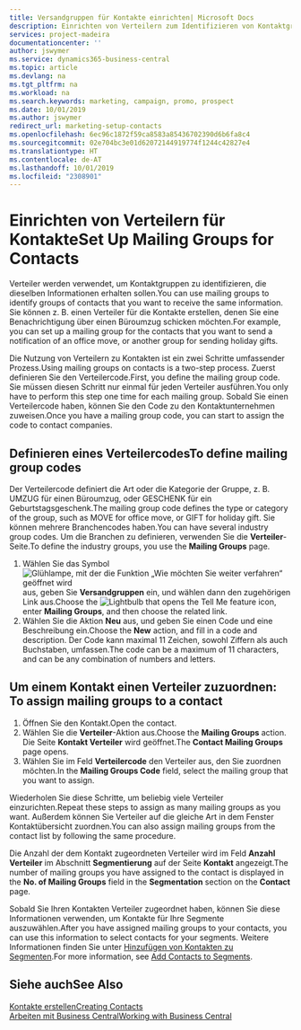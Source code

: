 ```yaml
---
title: Versandgruppen für Kontakte einrichten| Microsoft Docs
description: Einrichten von Verteilern zum Identifizieren von Kontaktgruppen, denen die gleichen Informationen zugehen sollen, z. B. Marketingkampagnen oder Promotionen.
services: project-madeira
documentationcenter: ''
author: jswymer
ms.service: dynamics365-business-central
ms.topic: article
ms.devlang: na
ms.tgt_pltfrm: na
ms.workload: na
ms.search.keywords: marketing, campaign, promo, prospect
ms.date: 10/01/2019
ms.author: jswymer
redirect_url: marketing-setup-contacts
ms.openlocfilehash: 6ec96c1872f59ca8583a85436702390d6b6fa8c4
ms.sourcegitcommit: 02e704bc3e01d62072144919774f1244c42827e4
ms.translationtype: HT
ms.contentlocale: de-AT
ms.lasthandoff: 10/01/2019
ms.locfileid: "2308901"
---
```

# <a name="set-up-mailing-groups-for-contacts"></a><span data-ttu-id="e618a-103">Einrichten von Verteilern für Kontakte</span><span class="sxs-lookup"><span data-stu-id="e618a-103">Set Up Mailing Groups for Contacts</span></span>
<span data-ttu-id="e618a-104">Verteiler werden verwendet, um Kontaktgruppen zu identifizieren, die dieselben Informationen erhalten sollen.</span><span class="sxs-lookup"><span data-stu-id="e618a-104">You can use mailing groups to identify groups of contacts that you want to receive the same information.</span></span> <span data-ttu-id="e618a-105">Sie können z. B. einen Verteiler für die Kontakte erstellen, denen Sie eine Benachrichtigung über einen Büroumzug schicken möchten.</span><span class="sxs-lookup"><span data-stu-id="e618a-105">For example, you can set up a mailing group for the contacts that you want to send a notification of an office move, or another group for sending holiday gifts.</span></span>

<span data-ttu-id="e618a-106">Die Nutzung von Verteilern zu Kontakten ist ein zwei Schritte umfassender Prozess.</span><span class="sxs-lookup"><span data-stu-id="e618a-106">Using mailing groups on contacts is a two-step process.</span></span> <span data-ttu-id="e618a-107">Zuerst definieren Sie den Verteilercode.</span><span class="sxs-lookup"><span data-stu-id="e618a-107">First, you define the mailing group code.</span></span> <span data-ttu-id="e618a-108">Sie müssen diesen Schritt nur einmal für jeden Verteiler ausführen.</span><span class="sxs-lookup"><span data-stu-id="e618a-108">You only have to perform this step one time for each mailing group.</span></span> <span data-ttu-id="e618a-109">Sobald Sie einen Verteilercode haben, können Sie den Code zu den Kontaktunternehmen zuweisen.</span><span class="sxs-lookup"><span data-stu-id="e618a-109">Once you have a mailing group code, you can start to assign the code to contact companies.</span></span>

## <a name="to-define-mailing-group-codes"></a><span data-ttu-id="e618a-110">Definieren eines Verteilercodes</span><span class="sxs-lookup"><span data-stu-id="e618a-110">To define mailing group codes</span></span>
<span data-ttu-id="e618a-111">Der Verteilercode definiert die Art oder die Kategorie der Gruppe, z. B. UMZUG für einen Büroumzug, oder GESCHENK für ein Geburtstagsgeschenk.</span><span class="sxs-lookup"><span data-stu-id="e618a-111">The mailing group code defines the type or category of the group, such as MOVE for office move, or GIFT for holiday gift.</span></span> <span data-ttu-id="e618a-112">Sie können mehrere Branchencodes haben.</span><span class="sxs-lookup"><span data-stu-id="e618a-112">You can have several industry group codes.</span></span> <span data-ttu-id="e618a-113">Um die Branchen zu definieren, verwenden Sie die **Verteiler**-Seite.</span><span class="sxs-lookup"><span data-stu-id="e618a-113">To define the industry groups, you use the **Mailing Groups** page.</span></span>

1. <span data-ttu-id="e618a-114">Wählen Sie das Symbol ![Glühlampe, mit der die Funktion „Wie möchten Sie weiter verfahren“ geöffnet wird](media/ui-search/search_small.png "Wie möchten Sie weiter verfahren?") aus, geben Sie **Versandgruppen** ein, und wählen dann den zugehörigen Link aus.</span><span class="sxs-lookup"><span data-stu-id="e618a-114">Choose the ![Lightbulb that opens the Tell Me feature](media/ui-search/search_small.png "Tell me what you want to do") icon, enter **Mailing Groups**, and then choose the related link.</span></span>
2. <span data-ttu-id="e618a-115">Wählen Sie die Aktion **Neu** aus, und geben Sie einen Code und eine Beschreibung ein.</span><span class="sxs-lookup"><span data-stu-id="e618a-115">Choose the **New** action, and fill in a code and description.</span></span> <span data-ttu-id="e618a-116">Der Code kann maximal 11 Zeichen, sowohl Ziffern als auch Buchstaben, umfassen.</span><span class="sxs-lookup"><span data-stu-id="e618a-116">The code can be a maximum of 11 characters, and can be any combination of numbers and letters.</span></span>

## <span data-ttu-id="e618a-117"><a name="AssignMailGroupContact">Um einem Kontakt einen Verteiler zuzuordnen:</a></span><span class="sxs-lookup"><span data-stu-id="e618a-117"><a name="AssignMailGroupContact"></a> To assign mailing groups to a contact</span></span>
1. <span data-ttu-id="e618a-118">Öffnen Sie den Kontakt.</span><span class="sxs-lookup"><span data-stu-id="e618a-118">Open the contact.</span></span>
2. <span data-ttu-id="e618a-119">Wählen Sie die **Verteiler**-Aktion aus.</span><span class="sxs-lookup"><span data-stu-id="e618a-119">Choose the **Mailing Groups** action.</span></span> <span data-ttu-id="e618a-120">Die Seite **Kontakt Verteiler** wird geöffnet.</span><span class="sxs-lookup"><span data-stu-id="e618a-120">The **Contact Mailing Groups** page opens.</span></span>
3. <span data-ttu-id="e618a-121">Wählen Sie im Feld **Verteilercode** den Verteiler aus, den Sie zuordnen möchten.</span><span class="sxs-lookup"><span data-stu-id="e618a-121">In the **Mailing Groups Code** field, select the mailing group that you want to assign.</span></span>

<span data-ttu-id="e618a-122">Wiederholen Sie diese Schritte, um beliebig viele Verteiler einzurichten.</span><span class="sxs-lookup"><span data-stu-id="e618a-122">Repeat these steps to assign as many mailing groups as you want.</span></span> <span data-ttu-id="e618a-123">Außerdem können Sie Verteiler auf die gleiche Art in dem Fenster Kontaktübersicht zuordnen.</span><span class="sxs-lookup"><span data-stu-id="e618a-123">You can also assign mailing groups from the contact list by following the same procedure.</span></span>

<span data-ttu-id="e618a-124">Die Anzahl der dem Kontakt zugeordneten Verteiler wird im Feld **Anzahl Verteiler** im Abschnitt **Segmentierung** auf der Seite **Kontakt** angezeigt.</span><span class="sxs-lookup"><span data-stu-id="e618a-124">The number of mailing groups you have assigned to the contact is displayed in the **No. of Mailing Groups** field in the **Segmentation** section on the **Contact** page.</span></span>

<span data-ttu-id="e618a-125">Sobald Sie Ihren Kontakten Verteiler zugeordnet haben, können Sie diese Informationen verwenden, um Kontakte für Ihre Segmente auszuwählen.</span><span class="sxs-lookup"><span data-stu-id="e618a-125">After you have assigned mailing groups to your contacts, you can use this information to select contacts for your segments.</span></span> <span data-ttu-id="e618a-126">Weitere Informationen finden Sie unter [Hinzufügen von Kontakten zu Segmenten](marketing-add-contact-segment.md).</span><span class="sxs-lookup"><span data-stu-id="e618a-126">For more information, see [Add Contacts to Segments](marketing-add-contact-segment.md).</span></span>

## <a name="see-also"></a><span data-ttu-id="e618a-127">Siehe auch</span><span class="sxs-lookup"><span data-stu-id="e618a-127">See Also</span></span>
[<span data-ttu-id="e618a-128">Kontakte erstellen</span><span class="sxs-lookup"><span data-stu-id="e618a-128">Creating Contacts</span></span>](marketing-create-contact-companies.md)  
[<span data-ttu-id="e618a-129">Arbeiten mit Business Central</span><span class="sxs-lookup"><span data-stu-id="e618a-129">Working with Business Central</span></span>](ui-work-product.md)
